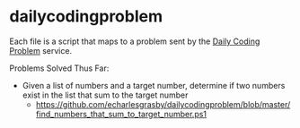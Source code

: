 # dailycodingproblem
Each file is a script that maps to a problem sent by the [Daily Coding Problem](https://www.dailycodingproblem.com) service.

Problems Solved Thus Far:

* Given a list of numbers and a target number, determine if two numbers exist in the list that sum to the target number
   * https://github.com/echarlesgrasby/dailycodingproblem/blob/master/find_numbers_that_sum_to_target_number.ps1
